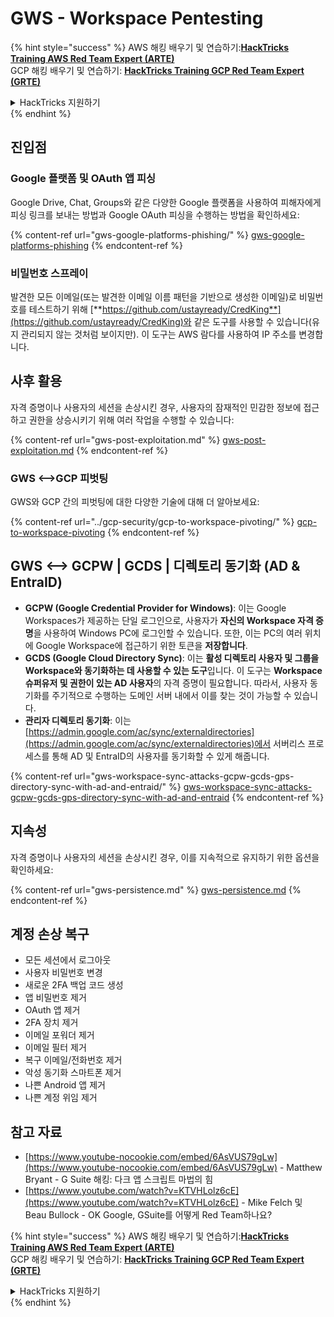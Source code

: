 # GWS - Workspace Pentesting

{% hint style="success" %}
AWS 해킹 배우기 및 연습하기:<img src="../../.gitbook/assets/image (1).png" alt="" data-size="line">[**HackTricks Training AWS Red Team Expert (ARTE)**](https://training.hacktricks.xyz/courses/arte)<img src="../../.gitbook/assets/image (1).png" alt="" data-size="line">\
GCP 해킹 배우기 및 연습하기: <img src="../../.gitbook/assets/image (2).png" alt="" data-size="line">[**HackTricks Training GCP Red Team Expert (GRTE)**<img src="../../.gitbook/assets/image (2).png" alt="" data-size="line">](https://training.hacktricks.xyz/courses/grte)

<details>

<summary>HackTricks 지원하기</summary>

* [**구독 계획**](https://github.com/sponsors/carlospolop) 확인하기!
* **💬 [**Discord 그룹**](https://discord.gg/hRep4RUj7f) 또는 [**텔레그램 그룹**](https://t.me/peass)에 참여하거나 **Twitter** 🐦 [**@hacktricks\_live**](https://twitter.com/hacktricks\_live)**를 팔로우하세요.**
* **[**HackTricks**](https://github.com/carlospolop/hacktricks) 및 [**HackTricks Cloud**](https://github.com/carlospolop/hacktricks-cloud) 깃허브 리포에 PR을 제출하여 해킹 트릭을 공유하세요.**

</details>
{% endhint %}

## 진입점

### Google 플랫폼 및 OAuth 앱 피싱

Google Drive, Chat, Groups와 같은 다양한 Google 플랫폼을 사용하여 피해자에게 피싱 링크를 보내는 방법과 Google OAuth 피싱을 수행하는 방법을 확인하세요:

{% content-ref url="gws-google-platforms-phishing/" %}
[gws-google-platforms-phishing](gws-google-platforms-phishing/)
{% endcontent-ref %}

### 비밀번호 스프레이

발견한 모든 이메일(또는 발견한 이메일 이름 패턴을 기반으로 생성한 이메일)로 비밀번호를 테스트하기 위해 [**https://github.com/ustayready/CredKing**](https://github.com/ustayready/CredKing)와 같은 도구를 사용할 수 있습니다(유지 관리되지 않는 것처럼 보이지만). 이 도구는 AWS 람다를 사용하여 IP 주소를 변경합니다.

## 사후 활용

자격 증명이나 사용자의 세션을 손상시킨 경우, 사용자의 잠재적인 민감한 정보에 접근하고 권한을 상승시키기 위해 여러 작업을 수행할 수 있습니다:

{% content-ref url="gws-post-exploitation.md" %}
[gws-post-exploitation.md](gws-post-exploitation.md)
{% endcontent-ref %}

### GWS <-->GCP 피벗팅

GWS와 GCP 간의 피벗팅에 대한 다양한 기술에 대해 더 알아보세요:

{% content-ref url="../gcp-security/gcp-to-workspace-pivoting/" %}
[gcp-to-workspace-pivoting](../gcp-security/gcp-to-workspace-pivoting/)
{% endcontent-ref %}

## GWS <--> GCPW | GCDS | 디렉토리 동기화 (AD & EntraID)

* **GCPW (Google Credential Provider for Windows)**: 이는 Google Workspaces가 제공하는 단일 로그인으로, 사용자가 **자신의 Workspace 자격 증명**을 사용하여 Windows PC에 로그인할 수 있습니다. 또한, 이는 PC의 여러 위치에 Google Workspace에 접근하기 위한 토큰을 **저장합니다**.
* **GCDS (Google Cloud Directory Sync)**: 이는 **활성 디렉토리 사용자 및 그룹을 Workspace와 동기화하는 데 사용할 수 있는 도구**입니다. 이 도구는 **Workspace 슈퍼유저 및 권한이 있는 AD 사용자**의 자격 증명이 필요합니다. 따라서, 사용자 동기화를 주기적으로 수행하는 도메인 서버 내에서 이를 찾는 것이 가능할 수 있습니다.
* **관리자 디렉토리 동기화**: 이는 [https://admin.google.com/ac/sync/externaldirectories](https://admin.google.com/ac/sync/externaldirectories)에서 서버리스 프로세스를 통해 AD 및 EntraID의 사용자를 동기화할 수 있게 해줍니다.

{% content-ref url="gws-workspace-sync-attacks-gcpw-gcds-gps-directory-sync-with-ad-and-entraid/" %}
[gws-workspace-sync-attacks-gcpw-gcds-gps-directory-sync-with-ad-and-entraid](gws-workspace-sync-attacks-gcpw-gcds-gps-directory-sync-with-ad-and-entraid/)
{% endcontent-ref %}

## 지속성

자격 증명이나 사용자의 세션을 손상시킨 경우, 이를 지속적으로 유지하기 위한 옵션을 확인하세요:

{% content-ref url="gws-persistence.md" %}
[gws-persistence.md](gws-persistence.md)
{% endcontent-ref %}

## 계정 손상 복구

* 모든 세션에서 로그아웃
* 사용자 비밀번호 변경
* 새로운 2FA 백업 코드 생성
* 앱 비밀번호 제거
* OAuth 앱 제거
* 2FA 장치 제거
* 이메일 포워더 제거
* 이메일 필터 제거
* 복구 이메일/전화번호 제거
* 악성 동기화 스마트폰 제거
* 나쁜 Android 앱 제거
* 나쁜 계정 위임 제거

## 참고 자료

* [https://www.youtube-nocookie.com/embed/6AsVUS79gLw](https://www.youtube-nocookie.com/embed/6AsVUS79gLw) - Matthew Bryant - G Suite 해킹: 다크 앱 스크립트 마법의 힘
* [https://www.youtube.com/watch?v=KTVHLolz6cE](https://www.youtube.com/watch?v=KTVHLolz6cE) - Mike Felch 및 Beau Bullock - OK Google, GSuite를 어떻게 Red Team하나요?

{% hint style="success" %}
AWS 해킹 배우기 및 연습하기:<img src="../../.gitbook/assets/image (1).png" alt="" data-size="line">[**HackTricks Training AWS Red Team Expert (ARTE)**](https://training.hacktricks.xyz/courses/arte)<img src="../../.gitbook/assets/image (1).png" alt="" data-size="line">\
GCP 해킹 배우기 및 연습하기: <img src="../../.gitbook/assets/image (2).png" alt="" data-size="line">[**HackTricks Training GCP Red Team Expert (GRTE)**<img src="../../.gitbook/assets/image (2).png" alt="" data-size="line">](https://training.hacktricks.xyz/courses/grte)

<details>

<summary>HackTricks 지원하기</summary>

* [**구독 계획**](https://github.com/sponsors/carlospolop) 확인하기!
* **💬 [**Discord 그룹**](https://discord.gg/hRep4RUj7f) 또는 [**텔레그램 그룹**](https://t.me/peass)에 참여하거나 **Twitter** 🐦 [**@hacktricks\_live**](https://twitter.com/hacktricks\_live)**를 팔로우하세요.**
* **[**HackTricks**](https://github.com/carlospolop/hacktricks) 및 [**HackTricks Cloud**](https://github.com/carlospolop/hacktricks-cloud) 깃허브 리포에 PR을 제출하여 해킹 트릭을 공유하세요.**

</details>
{% endhint %}
